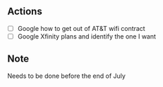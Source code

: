 ## Actions
- [ ] Google how to get out of AT&T wifi contract
- [ ] Google Xfinity plans and identify the one I want

## Note
Needs to be done before the end of July